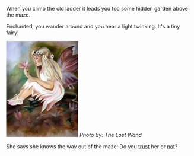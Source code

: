 When you climb the old ladder it leads you too some hidden garden above the maze. 

Enchanted, you wander around and you hear a light twinking. It's a tiny fairy!  

![](imgres.jpg)
_Photo By: The Lost Wand_

She says she knows the way out of the maze! Do you [trust](trust-fairy.md) her or [not](run-fairy.md)? 